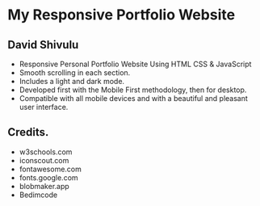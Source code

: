 # My Responsive Portfolio Website

## David Shivulu

- Responsive Personal Portfolio Website Using HTML CSS & JavaScript
- Smooth scrolling in each section.
- Includes a light and dark mode.
- Developed first with the Mobile First methodology, then for desktop.
- Compatible with all mobile devices and with a beautiful and pleasant user interface.

## Credits.
 - w3schools.com
 - iconscout.com
 - fontawesome.com
 - fonts.google.com
 - blobmaker.app
 - Bedimcode
